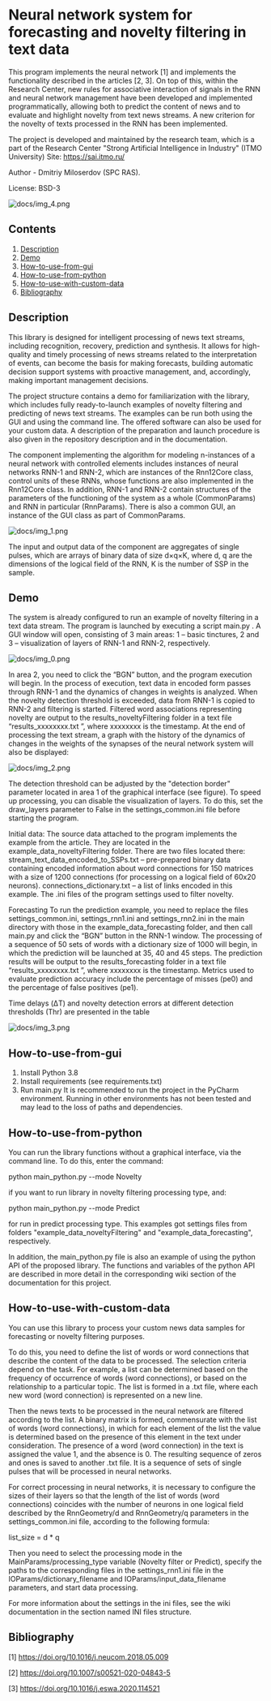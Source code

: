 # Neural network system for forecasting and novelty filtering in text data

This program implements the neural network [1] and implements the functionality described in the articles [2, 3]. On top of this, within the Research Center, new rules for associative interaction of signals in the RNN and neural network management have been developed and implemented programmatically, allowing both to predict the content of news and to evaluate and highlight novelty from text news streams. A new criterion for the novelty of texts processed in the RNN has been implemented.

The project is developed and maintained by the research team, which is a part of the Research Center "Strong Artificial Intelligence in Industry" (ITMO University)
Site: https://sai.itmo.ru/

Author - Dmitriy Miloserdov (SPC RAS). 

License: BSD-3

![docs/img_4.png](docs/img_4.png)

## Contents

1. [Description](#Description)
2. [Demo](#Demo)
3. [How-to-use-from-gui](#How-to-use-from-gui)
4. [How-to-use-from-python](#How-to-use-from-python)
5. [How-to-use-with-custom-data](#How-to-use-with-custom-data)
6. [Bibliography](#Bibliography)


## Description
This library is designed for intelligent processing of news text streams, including recognition, recovery, prediction and synthesis. It allows for high-quality and timely processing of news streams related to the interpretation of events, can become the basis for making forecasts, building automatic decision support systems with proactive management, and, accordingly, making important management decisions.

The project structure contains a demo for familiarization with the library, which includes fully ready-to-launch examples of novelty filtering and predicting of news text streams. The examples can be run both using the GUI and using the command line. The offered software can also be used for your custom data. A description of the preparation and launch procedure is also given in the repository description and in the documentation.

The component implementing the algorithm for modeling n-instances of a neural network with controlled elements includes instances of neural networks RNN-1 and RNN-2, which are instances of the Rnn12Core class, control units of these RNNs, whose functions are also implemented in the Rnn12Core class. In addition, RNN-1 and RNN-2 contain structures of the parameters of the functioning of the system as a whole (CommonParams) and RNN in particular (RnnParams). There is also a common GUI, an instance of the GUI class as part of CommonParams.

![docs/img_1.png](docs/img_1.png)

The input and output data of the component are aggregates of single pulses, which are arrays of binary data of size d×q×K, where d, q are the dimensions of the logical field of the RNN, K is the number of SSP in the sample.

## Demo
The system is already configured to run an example of novelty filtering in a text data stream.
The program is launched by executing a script main.py . A GUI window will open, consisting of 3 main areas: 1 – basic tinctures, 2 and 3 – visualization of layers of RNN-1 and RNN-2, respectively.

![docs/img_0.png](docs/img_0.png)

In area 2, you need to click the “BGN” button, and the program execution will begin.
In the process of execution, text data in encoded form passes through RNN-1 and the dynamics of changes in weights is analyzed. When the novelty detection threshold is exceeded, data from RNN-1 is copied to RNN-2 and filtering is started. Filtered word associations representing novelty are output to the results_noveltyFiltering folder in a text file “results_xxxxxxxx.txt ”, where xxxxxxxx is the timestamp. At the end of processing the text stream, a graph with the history of the dynamics of changes in the weights of the synapses of the neural network system will also be displayed:

![docs/img_2.png](docs/img_2.png)

The detection threshold can be adjusted by the "detection border" parameter located in area 1 of the graphical interface (see figure).
To speed up processing, you can disable the visualization of layers. To do this, set the draw_layers parameter to False in the settings_common.ini file before starting the program.

Initial data:
The source data attached to the program implements the example from the article. They are located in the example_data_noveltyFiltering folder. There are two files located there:
stream_text_data_encoded_to_SSPs.txt – pre-prepared binary data containing encoded information about word connections for 150 matrices with a size of 1200 connections (for processing on a logical field of 60x20 neurons).
connections_dictionary.txt – a list of links encoded in this example.
The .ini files of the program settings used to filter novelty.

Forecasting
To run the prediction example, you need to replace the files settings_common.ini, settings_rnn1.ini and settings_rnn2.ini in the main directory with those in the example_data_forecasting folder, and then call main.py and click the “BGN” button in the RNN-1 window. The processing of a sequence of 50 sets of words with a dictionary size of 1000 will begin, in which the prediction will be launched at 35, 40 and 45 steps. The prediction results will be output to the results_forecasting folder in a text file “results_xxxxxxxx.txt ”, where xxxxxxxx is the timestamp.
Metrics used to evaluate prediction accuracy include the percentage of misses (pe0) and the percentage of false positives (pe1).

Time delays (ΔT) and novelty detection errors at different detection thresholds (Thr) are presented in the table

![docs/img_3.png](docs/img_3.png)

## How-to-use-from-gui

1. Install Python 3.8
2. Install requirements (see requirements.txt)
3. Run main.py
It is recommended to run the project in the PyCharm environment. Running in other environments has not been tested and may lead to the loss of paths and dependencies.

## How-to-use-from-python

You can run the library functions without a graphical interface, via the command line. To do this, enter the command:

python main_python.py --mode Novelty

if you want to run library in novelty filtering processing type, and:

python main_python.py --mode Predict

for run in predict processing type. This examples got settings files from folders "example_data_noveltyFiltering" and "example_data_forecasting", respectively.

In addition, the main_python.py file is also an example of using the python API of the proposed library. The functions and variables of the python API are described in more detail in the corresponding wiki section of the documentation for this project.

## How-to-use-with-custom-data

You can use this library to process your custom news data samples for forecasting or novelty filtering purposes.

To do this, you need to define the list of words or word connections that describe the content of the data to be processed. The selection criteria depend on the task. For example, a list can be determined based on the frequency of occurrence of words (word connections), or based on the relationship to a particular topic. The list is formed in a .txt file, where each new word (word connection) is represented on a new line.

Then the news texts to be processed in the neural network are filtered according to the list. A binary matrix is formed, commensurate with the list of words (word connections), in which for each element of the list the value is determined based on the presence of this element in the text under consideration. The presence of a word (word connection) in the text is assigned the value 1, and the absence is 0. The resulting sequence of zeros and ones is saved to another .txt file. It is a sequence of sets of single pulses that will be processed in neural networks.

For correct processing in neural networks, it is necessary to configure the sizes of their layers so that the length of the list of words (word connections) coincides with the number of neurons in one logical field described by the RnnGeometry/d and RnnGeometry/q parameters in the settings_common.ini file, according to the following formula:

list_size = d * q

Then you need to select the processing mode in the MainParams/processing_type variable (Novelty filter or Predict), specify the paths to the corresponding files in the settings_rnn1.ini file in the IOParams/dictionary_filename and IOParams/input_data_filename parameters, and start data processing.

For more information about the settings in the ini files, see the wiki documentation in the section named INI files structure.

## Bibliography

[1] https://doi.org/10.1016/j.neucom.2018.05.009

[2] https://doi.org/10.1007/s00521-020-04843-5

[3] https://doi.org/10.1016/j.eswa.2020.114521

